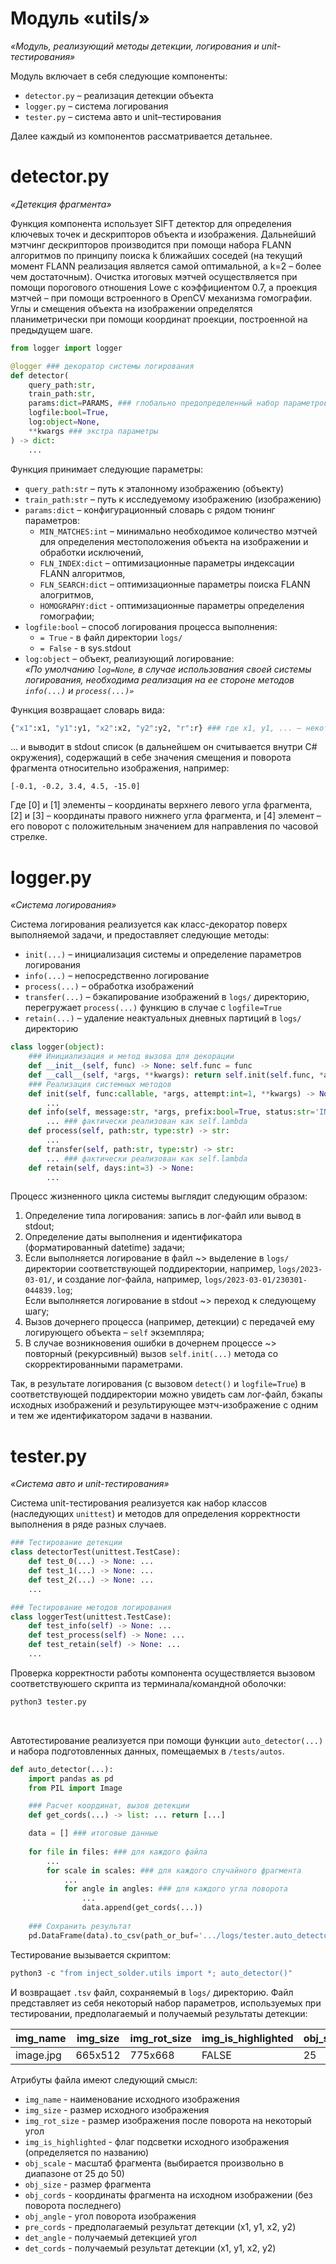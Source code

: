 # **Модуль «utils/»**
*«Модуль, реализующий методы детекции, логирования и unit-тестирования»*

Модуль включает в себя следующие компоненты:
- ```detector.py``` – реализация детекции объекта
- ```logger.py``` – система логирования
- ```tester.py``` – система авто и unit–тестирования

Далее каждый из компонентов рассматривается детальнее.

# detector.py
*«Детекция фрагмента»*

Функция компонента использует SIFT детектор для определения ключевых точек и дескрипторов объекта и изображения. Дальнейший мэтчинг дескрипторов производится при помощи набора FLANN алгоритмов по принципу поиска k ближайших соседей (на текущий момент FLANN реализация является самой оптимальной, а k=2 – более чем достаточным). Очистка итоговых мэтчей осуществляется при помощи порогового отношения Lowe с коэффициентом 0.7, а проекция мэтчей – при помощи встроенного в OpenCV механизма гомографии. Углы и смещения объекта на изображении определятся планиметрически при помощи координат проекции, построенной на предыдущем шаге.

```python
from logger import logger

@logger ### декоратор системы логирования
def detector(
    query_path:str,
    train_path:str,
    params:dict=PARAMS, ### глобально предопределенный набор параметров
    logfile:bool=True,
    log:object=None,
    **kwargs ### экстра параметры
) -> dict:
    ...
```

Функция принимает следующие параметры:
- ```query_path:str``` – путь к эталонному изображению (объекту)
- ```train_path:str``` – путь к исследуемому изображению (изображению)
- ```params:dict``` – конфигурационный словарь с рядом тюнинг параметров:
  - ```MIN_MATCHES:int``` – минимально необходимое количество мэтчей для определения местоположения объекта на изображении и обработки исключений,
  - ```FLN_INDEX:dict``` – оптимизационные параметры индексации FLANN алгоритмов,
  - ```FLN_SEARCH:dict``` – оптимизационные параметры поиска FLANN алогритмов,
  - ```HOMOGRAPHY:dict``` - оптимизационные параметры определения гомографии;
- ```logfile:bool``` – способ логирования процесса выполнения:
  - ```= True``` - в файл директории ```logs/```
  - ```= False``` - в sys.stdout
- ```log:object``` – объект, реализующий логирование:<br>
*«По умолчанию ```log=None```, в случае использования своей системы логирования, необходима реализация на ее стороне методов ```info(...)``` и ```process(...)»```*

Функция возвращает словарь вида:
```python
{"x1":x1, "y1":y1, "x2":x2, "y2":y2, "r":r} ### где x1, y1, ... – некоторые float значения
```
... и выводит в stdout список (в дальнейшем он считывается внутри C# окружения), содержащий в себе значения смещения и поворота фрагмента относительно изображения, например:
```
[-0.1, -0.2, 3.4, 4.5, -15.0]
```
Где [0] и [1] элементы – координаты верхнего левого угла фрагмента, [2] и [3] – координаты правого нижнего угла фрагмента, и [4] элемент – его поворот с положительным значением для направления по часовой стрелке.

# logger.py
*«Система логирования»*

Система логирования реализуется как класс-декоратор поверх выполняемой задачи, и предоставляет следующие методы:
- ```init(...)``` – инициализация системы и определение параметров логирования
- ```info(...)``` – непосредственно логирование
- ```process(...)``` – обработка изображений
- ```transfer(...)``` – бэкапирование изображений в ```logs/``` директорию, перегружает ```process(...)``` функцию в случае с ```logfile=True```
- ```retain(...)``` – удаление неактуальных дневных партиций в ```logs/``` директорию

```python
class logger(object):
    ### Инициализация и метод вызова для декорации
    def __init__(self, func) -> None: self.func = func    
    def __call__(self, *args, **kwargs): return self.init(self.func, *args, **kwargs)
    ### Реализация системных методов
    def init(self, func:callable, *args, attempt:int=1, **kwargs) -> None:
        ...
    def info(self, message:str, *args, prefix:bool=True, status:str='INFO', divide:bool=False) -> None: 
        ... ### фактически реализован как self.lambda
    def process(self, path:str, type:str) -> str: 
        ...
    def transfer(self, path:str, type:str) -> str: 
        ... ### фактически реализован как self.lambda
    def retain(self, days:int=3) -> None:
        ...
```

Процесс жизненного цикла системы выглядит следующим образом:
1. Определение типа логирования: запись в лог-файл или вывод в stdout;
1. Определение даты выполнения и идентификатора (форматированный datetime) задачи;
1. Если выполняется логирование в файл ~> выделение в ```logs/``` директории соответствующей поддиректории, например, ```logs/2023-03-01/```, и создание лог-файла, например, ```logs/2023-03-01/230301-044839.log```;<br>Если выполняется логирование в stdout ~> переход к следующему шагу;
1. Вызов дочернего процесса (например, детекции) с передачей ему логирующего объекта – ```self``` экземпляра;
1. В случае возникновения ошибки в дочернем процессе ~> повторный (рекурсивный) вызов ```self.init(...)``` метода со скорректированными параметрами.

Так, в результате логирования (с вызовом ```detect()``` и ```logfile=True```) в соответствующей поддиректории можно увидеть сам лог-файл, бэкапы исходных изображений и результирующее мэтч-изображение с одним и тем же идентификатором задачи в названии.

# tester.py
*«Система авто и unit-тестирования»*

Система unit-тестирования реализуется как набор классов (наследующих ```unittest```) и методов для определения корректности выполнения в ряде разных случаев.

```python
### Тестирование детекции
class detectorTest(unittest.TestCase):
    def test_0(...) -> None: ...
    def test_1(...) -> None: ...
    def test_2(...) -> None: ...
    ...

### Тестирование методов логирования
class loggerTest(unittest.TestCase):
    def test_info(self) -> None: ...
    def test_process(self) -> None: ...
    def test_retain(self) -> None: ...
    ...
```

Проверка корректности работы компонента осуществляется вызовом соответствуюшего скрипта из терминала/командной оболочки:
```bash
python3 tester.py
```
<br>

Автотестирование реализуется при помощи функции ```auto_detector(...)``` и набора подготовленных данных, помещаемых в ```/tests/autos```. 
```python
def auto_detector(...):
    import pandas as pd
    from PIL import Image

    ### Расчет координат, вызов детекции
    def get_cords(...) -> list: ... return [...]

    data = [] ### итоговые данные
    
    for file in files: ### для каждого файла
        ...
        for scale in scales: ### для каждого случайного фрагмента
            ...
            for angle in angles: ### для каждого угла поворота
                ...
                data.append(get_cords(...))
    
    ### Сохранить результат
    pd.DataFrame(data).to_csv(path_or_buf='.../logs/tester.auto_detector.tsv', sep='\t')
```

Тестирование вызывается скриптом:
```python
python3 -c "from inject_solder.utils import *; auto_detector()"
```
И возвращает ```.tsv``` файл, сохраняемый в ```logs/``` директорию. Файл представляет из себя некоторый набор параметров, используемых при тестировании, предполагаемый и получаемый результаты детекции:

|img_name|img_size|img_rot_size|img_is_highlighted|obj_scale|obj_size|obj_cords|obj_angle|pre_cords|det_angle|det_cords|
|---|---|---|---|---|---|---|---|---|---|---|
|image.jpg|665x512|775x668|FALSE|25|166x128|(...)|-15|(...)|15.1|(...)|

Атрибуты файла имеют следующий смысл:
- ```img_name``` - наименование исходного изображения
- ```img_size``` - размер исходного изображения
- ```img_rot_size``` - размер изображения после поворота на некоторый угол
- ```img_is_highlighted``` - флаг подсветки исходного изображения (определяется по названию)
- ```obj_scale``` - масштаб фрагмента (выбирается произвольно в диапазоне от 25 до 50)
- ```obj_size``` - размер фрагмента
- ```obj_cords``` - координаты фрагмента на исходном изображении (без поворота последнего)
- ```obj_angle``` - угол поворота изображения
- ```pre_cords``` - предполагаемый результат детекции (x1, y1, x2, y2)
- ```det_angle``` - получаемый детекцией угол
- ```det_cords``` - получаемый результат детекции (x1, y1, x2, y2)